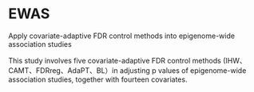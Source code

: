 # EWAS
Apply covariate-adaptive FDR control methods into epigenome-wide association studies

This study involves five covariate-adaptive FDR control methods (IHW、CAMT、FDRreg、AdaPT、BL）in adjusting p values of epigenome-wide association studies, together with fourteen covariates.

